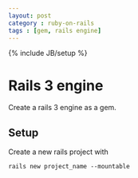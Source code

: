 ```yaml
---
layout: post
category : ruby-on-rails
tags : [gem, rails engine]
---
```

{% include JB/setup %}

# Rails 3 engine

Create a rails 3 engine as a gem.

## Setup

Create a new rails project with


    rails new project_name --mountable 